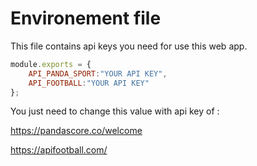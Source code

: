 # Environement file

This file contains api keys you need for use this web app.

```javascript
module.exports = {
    API_PANDA_SPORT:"YOUR API KEY",
    API_FOOTBALL:"YOUR API KEY"
};
```
You just need to change this value with api key of :

https://pandascore.co/welcome 

https://apifootball.com/